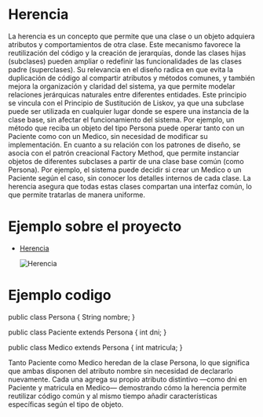 # Herencia

La herencia es un concepto que permite que una clase o un objeto adquiera atributos y comportamientos de otra clase.
Este mecanismo favorece la reutilización del código y la creación de jerarquías, donde las clases hijas (subclases) pueden ampliar o redefinir las funcionalidades de las clases padre (superclases).
Su relevancia en el diseño radica en que evita la duplicación de código al compartir atributos y métodos comunes, y también mejora la organización y claridad del sistema, ya que permite modelar relaciones jerárquicas naturales entre diferentes entidades.
Este principio se vincula con el Principio de Sustitución de Liskov, ya que una subclase puede ser utilizada en cualquier lugar donde se espere una instancia de la clase base, sin afectar el funcionamiento del sistema.
Por ejemplo, un método que reciba un objeto del tipo Persona puede operar tanto con un Paciente como con un Medico, sin necesidad de modificar su implementación.
En cuanto a su relación con los patrones de diseño, se asocia con el patrón creacional Factory Method, que permite instanciar objetos de diferentes subclases a partir de una clase base común (como Persona). 
Por ejemplo, el sistema puede decidir si crear un Medico o un Paciente según el caso, sin conocer los detalles internos de cada clase. La herencia asegura que todas estas clases compartan una interfaz común, lo que permite tratarlas de manera uniforme.


# Ejemplo sobre el proyecto

* [Herencia](https://drive.google.com/file/d/1pEgJMDhQB8PJhytlgOwEFiEF_Cae_2Tu/view?usp=sharing)

  ![Herencia](https://github.com/user-attachments/assets/c85e6e19-d355-4220-99a7-f9ccdcaf95b1)



# Ejemplo codigo 
 

public class Persona {
    String nombre;
}

public class Paciente extends Persona {
    int dni;
}

public class Medico extends Persona {
    int matricula;
}



Tanto Paciente como Medico heredan de la clase Persona, lo que significa que ambas disponen del atributo nombre sin necesidad de declararlo nuevamente. Cada una agrega su propio atributo distintivo —como dni en Paciente y matricula en Medico— demostrando cómo la herencia permite reutilizar código común y al mismo tiempo añadir características específicas según el tipo de objeto.
